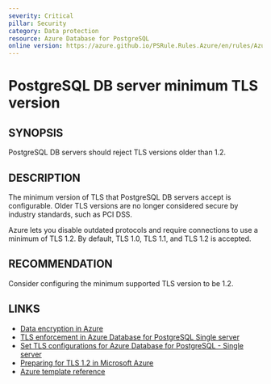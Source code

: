 ```yaml
---
severity: Critical
pillar: Security
category: Data protection
resource: Azure Database for PostgreSQL
online version: https://azure.github.io/PSRule.Rules.Azure/en/rules/Azure.PostgreSQL.MinTLS/
---
```


# PostgreSQL DB server minimum TLS version

## SYNOPSIS

PostgreSQL DB servers should reject TLS versions older than 1.2.

## DESCRIPTION

The minimum version of TLS that PostgreSQL DB servers accept is configurable.
Older TLS versions are no longer considered secure by industry standards, such as PCI DSS.

Azure lets you disable outdated protocols and require connections to use a minimum of TLS 1.2.
By default, TLS 1.0, TLS 1.1, and TLS 1.2 is accepted.

## RECOMMENDATION

Consider configuring the minimum supported TLS version to be 1.2.

## LINKS

- [Data encryption in Azure](https://docs.microsoft.com/azure/architecture/framework/security/design-storage-encryption#data-in-transit)
- [TLS enforcement in Azure Database for PostgreSQL Single server](https://docs.microsoft.com/azure/postgresql/concepts-ssl-connection-security#tls-enforcement-in-azure-database-for-postgresql-single-server)
- [Set TLS configurations for Azure Database for PostgreSQL - Single server](https://docs.microsoft.com/azure/postgresql/howto-tls-configurations#set-tls-configurations-for-azure-database-for-postgresql---single-server)
- [Preparing for TLS 1.2 in Microsoft Azure](https://azure.microsoft.com/updates/azuretls12/)
- [Azure template reference](https://docs.microsoft.com/azure/templates/microsoft.dbforpostgresql/servers#ServerPropertiesForCreate)
